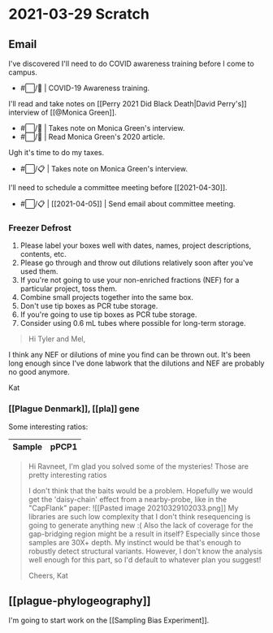 # 2021-03-29 Scratch

## Email

I've discovered I'll need to do COVID awareness training before I come to campus.

- #⬜/🚂 | COVID-19 Awareness training.

I'll read and take notes on [[Perry 2021 Did Black Death|David Perry's]] interview of [[@Monica Green]].

- #⬜/🚂 | Takes note on Monica Green's interview.
- #⬜/🚂 | Read Monica Green's 2020 article.

Ugh it's time to do my taxes.
- #⬜/📋 | Takes note on Monica Green's interview.

I'll need to schedule a committee meeting before [[2021-04-30]].

- #⬜/📋 | [[2021-04-05]] | Send email about committee meeting.

### Freezer Defrost

1. Please label your boxes well with dates, names, project descriptions, contents, etc.
3. Please go through and throw out dilutions relatively soon after you've used them.
4. If you're not going to use your non-enriched fractions (NEF) for a particular project, toss them.
5. Combine small projects together into the same box.
6. Don't use tip boxes as PCR tube storage.
7. If you're going to use tip boxes as PCR tube storage.
8. Consider using 0.6 mL tubes where possible for long-term storage.

>Hi Tyler and Mel,

I think any NEF or dilutions of mine you find can be thrown out. It's been long enough since I've done labwork that the dilutions and NEF are probably no good anymore.

Kat

### [[Plague Denmark]], [[pla]] gene

Some interesting ratios:

| Sample | pPCP1 | 
| ------ | ----- |

>Hi Ravneet,
>I'm glad you solved some of the mysteries! Those are pretty interesting ratios
>
> I don't think that the baits would be a problem. Hopefully we would get the 'daisy-chain' effect from a nearby-probe, like in the "CapFlank" paper:
> ![[Pasted image 20210329102033.png]]
> My libraries are such low complexity that I don't think resequencing is going to generate anything new :( Also the lack of coverage for the gap-bridging region might be a result in itself? Especially since those samples are 30X+ depth. My instinct would be that's enough to robustly detect structural variants. However, I don't know the analysis well enough for this part, so I'd default to whatever plan you suggest!
>
> Cheers,
> Kat

## [[plague-phylogeography]]

I'm going to start work on the [[Sampling Bias Experiment]].

